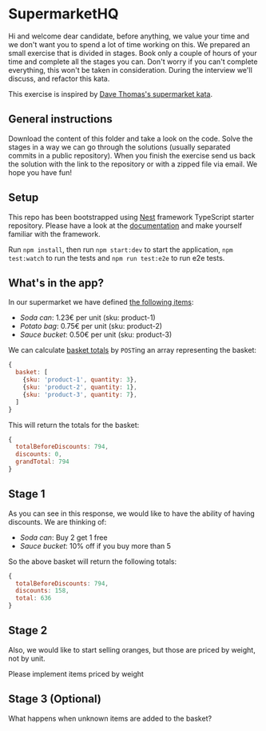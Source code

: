 # SupermarketHQ

Hi and welcome dear candidate, before anything, we value your time and we don't want you to spend a lot of time working on this. We prepared an small exercise that is divided in stages. Book only a couple of hours of your time and complete all the stages you can. Don't worry if you can't complete everything, this won't be taken in consideration. During the interview we'll discuss, and refactor this kata.

This exercise is inspired by [Dave Thomas's supermarket kata](http://codekata.com/kata/kata01-supermarket-pricing/).

## General instructions
Download the content of this folder and take a look on the code. Solve the stages in a way we can go through the solutions (usually separated commits in a public repository). When you finish the exercise send us back the solution with the link to the repository or with a zipped file via email. We hope you have fun!

## Setup
This repo has been bootstrapped using [Nest](https://github.com/nestjs/nest) framework TypeScript starter repository. Please have a look at the [documentation](https://docs.nestjs.com/) and make yourself familiar with the framework.

Run `npm install`, then run `npm start:dev` to start the application,  `npm test:watch` to run the tests and `npm run test:e2e` to run e2e tests.

## What's in the app?
In our supermarket we have defined [the following items](http://localhost:3000/products):
- *Soda can*: 1.23€ per unit (sku: product-1)
- *Potato bag*: 0.75€ per unit (sku: product-2)
- *Sauce bucket*: 0.50€ per unit (sku: product-3)

We can calculate [basket totals](http://localhost:3000/basket) by `POST`ing an array representing the basket:
```javascript
{
  basket: [
    {sku: 'product-1', quantity: 3},
    {sku: 'product-2', quantity: 1},
    {sku: 'product-3', quantity: 7},
  ]
}
```
This will return the totals for the basket:
```javascript
{
  totalBeforeDiscounts: 794,
  discounts: 0,
  grandTotal: 794
}
```

## Stage 1

As you can see in this response, we would like to have the ability of having discounts. We are thinking of:
- *Soda can*: Buy 2 get 1 free
- *Sauce bucket*: 10% off if you buy more than 5

So the above basket will return the following totals:
```javascript
{
  totalBeforeDiscounts: 794,
  discounts: 158,
  total: 636
}
```

## Stage 2

Also, we would like to start selling oranges, but those are priced by weight, not by unit.

Please implement items priced by weight

## Stage 3 (Optional)

What happens when unknown items are added to the basket?

<!-- ## Stage 3

Meal Deal (think of it later) -->
